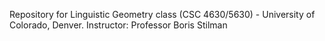 Repository for Linguistic Geometry class (CSC 4630/5630) - University of Colorado, Denver.
Instructor: Professor Boris Stilman